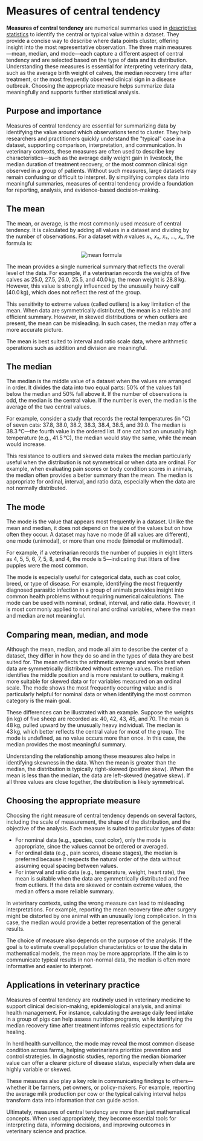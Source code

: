 # Measures of central tendency

**Measures of central tendency** are numerical summaries used in [descriptive statistics](descriptive-statistics.md) to identify the central or typical value within a dataset. They provide a concise way to describe where data points cluster, offering insight into the most representative observation. The three main measures—mean, median, and mode—each capture a different aspect of central tendency and are selected based on the type of data and its distribution. Understanding these measures is essential for interpreting veterinary data, such as the average birth weight of calves, the median recovery time after treatment, or the most frequently observed clinical sign in a disease outbreak. Choosing the appropriate measure helps summarize data meaningfully and supports further statistical analysis.

## Purpose and importance

Measures of central tendency are essential for summarizing data by identifying the value around which observations tend to cluster. They help researchers and practitioners quickly understand the "typical" case in a dataset, supporting comparison, interpretation, and communication. In veterinary contexts, these measures are often used to describe key characteristics—such as the average daily weight gain in livestock, the median duration of treatment recovery, or the most common clinical sign observed in a group of patients. Without such measures, large datasets may remain confusing or difficult to interpret. By simplifying complex data into meaningful summaries, measures of central tendency provide a foundation for reporting, analysis, and evidence-based decision-making.

## The mean

The mean, or average, is the most commonly used measure of central tendency. It is calculated by adding all values in a dataset and dividing by the number of observations. For a dataset with 𝑛 values 𝑥₁, 𝑥₂, 𝑥₃, ..., 𝑥ₙ, the formula is:

<center><img src="https://latex.codecogs.com/svg.image?\bar{x}=\frac{x_1+x_2+\cdots+x_n}{n}" alt="mean formula"></center>

The mean provides a single numerical summary that reflects the overall level of the data. For example, if a veterinarian records the weights of five calves as 25.0, 27.5, 26.0, 25.5, and 40.0 kg, the mean weight is 28.8 kg. However, this value is strongly influenced by the unusually heavy calf (40.0 kg), which does not reflect the rest of the group.

This sensitivity to extreme values (called outliers) is a key limitation of the mean. When data are symmetrically distributed, the mean is a reliable and efficient summary. However, in skewed distributions or when outliers are present, the mean can be misleading. In such cases, the median may offer a more accurate picture.

The mean is best suited to interval and ratio scale data, where arithmetic operations such as addition and division are meaningful.

## The median

The median is the middle value of a dataset when the values are arranged in order. It divides the data into two equal parts: 50% of the values fall below the median and 50% fall above it. If the number of observations is odd, the median is the central value. If the number is even, the median is the average of the two central values.

For example, consider a study that records the rectal temperatures (in °C) of seven cats: 37.8, 38.0, 38.2, 38.3, 38.4, 38.5, and 39.0. The median is 38.3 °C—the fourth value in the ordered list. If one cat had an unusually high temperature (e.g., 41.5 °C), the median would stay the same, while the mean would increase.

This resistance to outliers and skewed data makes the median particularly useful when the distribution is not symmetrical or when data are ordinal. For example, when evaluating pain scores or body condition scores in animals, the median often provides a better summary than the mean. The median is appropriate for ordinal, interval, and ratio data, especially when the data are not normally distributed.

## The mode

The mode is the value that appears most frequently in a dataset. Unlike the mean and median, it does not depend on the size of the values but on how often they occur. A dataset may have no mode (if all values are different), one mode (unimodal), or more than one mode (bimodal or multimodal).

For example, if a veterinarian records the number of puppies in eight litters as 4, 5, 5, 6, 7, 5, 8, and 4, the mode is 5—indicating that litters of five puppies were the most common.

The mode is especially useful for categorical data, such as coat color, breed, or type of disease. For example, identifying the most frequently diagnosed parasitic infection in a group of animals provides insight into common health problems without requiring numerical calculations. The mode can be used with nominal, ordinal, interval, and ratio data. However, it is most commonly applied to nominal and ordinal variables, where the mean and median are not meaningful.

## Comparing mean, median, and mode

Although the mean, median, and mode all aim to describe the center of a dataset, they differ in how they do so and in the types of data they are best suited for. The mean reflects the arithmetic average and works best when data are symmetrically distributed without extreme values. The median identifies the middle position and is more resistant to outliers, making it more suitable for skewed data or for variables measured on an ordinal scale. The mode shows the most frequently occurring value and is particularly helpful for nominal data or when identifying the most common category is the main goal.

These differences can be illustrated with an example. Suppose the weights (in kg) of five sheep are recorded as: 40, 42, 43, 45, and 70. The mean is 48 kg, pulled upward by the unusually heavy individual. The median is 43 kg, which better reflects the central value for most of the group. The mode is undefined, as no value occurs more than once. In this case, the median provides the most meaningful summary.

Understanding the relationship among these measures also helps in identifying skewness in the data. When the mean is greater than the median, the distribution is typically right-skewed (positive skew). When the mean is less than the median, the data are left-skewed (negative skew). If all three values are close together, the distribution is likely symmetrical.

## Choosing the appropriate measure

Choosing the right measure of central tendency depends on several factors, including the scale of measurement, the shape of the distribution, and the objective of the analysis. Each measure is suited to particular types of data:

- For nominal data (e.g., species, coat color), only the mode is appropriate, since the values cannot be ordered or averaged.
- For ordinal data (e.g., pain scores, disease stages), the median is preferred because it respects the natural order of the data without assuming equal spacing between values.
- For interval and ratio data (e.g., temperature, weight, heart rate), the mean is suitable when the data are symmetrically distributed and free from outliers. If the data are skewed or contain extreme values, the median offers a more reliable summary.

In veterinary contexts, using the wrong measure can lead to misleading interpretations. For example, reporting the mean recovery time after surgery might be distorted by one animal with an unusually long complication. In this case, the median would provide a better representation of the general results.

The choice of measure also depends on the purpose of the analysis. If the goal is to estimate overall population characteristics or to use the data in mathematical models, the mean may be more appropriate. If the aim is to communicate typical results in non-normal data, the median is often more informative and easier to interpret.

## Applications in veterinary practice

Measures of central tendency are routinely used in veterinary medicine to support clinical decision-making, epidemiological analysis, and animal health management. For instance, calculating the average daily feed intake in a group of pigs can help assess nutrition programs, while identifying the median recovery time after treatment informs realistic expectations for healing.

In herd health surveillance, the mode may reveal the most common disease condition across farms, helping veterinarians prioritize prevention and control strategies. In diagnostic studies, reporting the median biomarker value can offer a clearer picture of disease status, especially when data are highly variable or skewed.

These measures also play a key role in communicating findings to others—whether it be farmers, pet owners, or policy-makers. For example, reporting the average milk production per cow or the typical calving interval helps transform data into information that can guide action.

Ultimately, measures of central tendency are more than just mathematical concepts. When used appropriately, they become essential tools for interpreting data, informing decisions, and improving outcomes in veterinary science and practice.